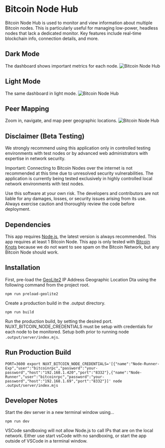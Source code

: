 # Bitcoin Node Hub

Bitcoin Node Hub is used to monitor and view information about multiple Bitcoin nodes. This is particularly useful for managing low-power, headless nodes that lack a dedicated monitor. Key features include real-time blockchain info, connection details, and more.

## Dark Mode

The dashboard shows important metrics for each node.
![Bitcoin Node Hub](https://i.imgur.com/AdkTv08.png)

## Light Mode

The same dashboard in light mode.
![Bitcoin Node Hub](https://i.imgur.com/PGICM9n.png)

## Peer Mapping

Zoom in, navigate, and map peer geographic locations.
![Bitcoin Node Hub](https://i.imgur.com/AMYf2LE.png)

## Disclaimer (Beta Testing)

We strongly recommend using this application only in controlled testing environments with test nodes or by advanced web administrators with expertise in network security.

Important: Connecting to Bitcoin Nodes over the internet is not recommended at this time due to unresolved security vulnerabilities. The application is currently being tested exclusively in highly controlled local network environments with test nodes.

Use this software at your own risk. The developers and contributors are not liable for any damages, losses, or security issues arising from its use. Always exercise caution and thoroughly review the code before deployment.

## Dependencies

This app requires [Node.js](https://nodejs.org/en), the latest version is always recommended. This app requires at least 1 Bitcoin Node. This app is only tested with [Bitcoin Knots](https://bitcoinknots.org/) because we do not want to see spam on the Bitcoin Network, but any Bitcoin Node should work.

## Installation

First, pre-load the [GeoLite2](https://github.com/GitSquared/node-geolite2-redist) IP Address Geographic Location Dta using the following command from the project root.

`npm run preload-geolite2`

Create a production build in the .output directory.

`npm run build`

Run the production build, by setting the desired port. NUXT_BITCOIN_NODE_CREDENTIALS must be setup with credentials for each node to be monitored. Setup both prior to running node `.output/server/index.mjs`.

## Run Production Build

`PORT=3600 export NUXT_BITCOIN_NODE_CREDENTIALS='[{"name":"Node-Runner-Exp","user":"bitcoinrpc","password":"your-password","host":"192.168.1.420","port":"8332"},{"name":"Node-Runner","user":"bitcoinrpc","password":"your-password","host":"192.168.1.69","port":"8332"}]' node .output/server/index.mjs`

## Developer Notes

Start the dev server in a new terminal window using...

`npm run dev`

VSCode sandboxing will not allow Node.js to call IPs that are on the local network. Either use start vsCode with no sandboxing, or start the app outside of VSCode in a terminal window.
